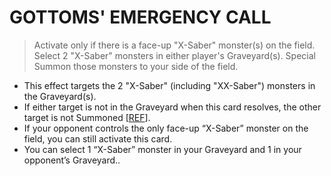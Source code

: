 # GOTTOMS' EMERGENCY CALL

> Activate only if there is a face-up "X-Saber" monster(s) on the field. Select 2 "X-Saber" monsters in either player's Graveyard(s). Special Summon those monsters to your side of the field.

*   This effect targets the 2 "X-Saber" (including "XX-Saber") monsters in the Graveyard(s).
*   If either target is not in the Graveyard when this card resolves, the other target is not Summoned \[[REF](https://www.pojo.biz/board/showthread.php?t=824459)\].
*   If your opponent controls the only face-up “X-Saber” monster on the field, you can still activate this card.
*   You can select 1 “X-Saber” monster in your Graveyard and 1 in your opponent’s Graveyard..
